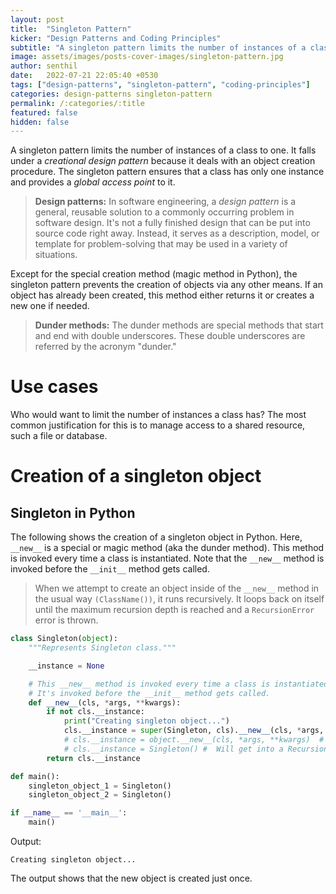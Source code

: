 ```yaml
---
layout: post
title:  "Singleton Pattern"
kicker: "Design Patterns and Coding Principles"
subtitle: "A singleton pattern limits the number of instances of a class to one."
image: assets/images/posts-cover-images/singleton-pattern.jpg
author: senthil
date:   2022-07-21 22:05:40 +0530
tags: ["design-patterns", "singleton-pattern", "coding-principles"]
categories: design-patterns singleton-pattern
permalink: /:categories/:title
featured: false
hidden: false
---
```


A singleton pattern limits the number of instances of a class to one. It falls under a *creational design pattern* because it deals with an object creation procedure. The singleton pattern ensures that a class has only one instance and provides a *global access point* to it.

> **Design patterns:** In software engineering, a *design pattern* is a general, reusable solution to a commonly occurring problem in software design. It's not a fully finished design that can be put into source code right away. Instead, it serves as a description, model, or template for problem-solving that may be used in a variety of situations.

Except for the special creation method (magic method in Python), the singleton pattern prevents the creation of objects via any other means. If an object has already been created, this method either returns it or creates a new one if needed.

> **Dunder methods:** The dunder methods are special methods that start and end with double underscores. These double underscores are referred by the acronym "dunder."

# Use cases
Who would want to limit the number of instances a class has? The most common justification for this is to manage access to a shared resource, such a file or database.

# Creation of a singleton object
## Singleton in Python
The following shows the creation of a singleton object in Python. Here, `__new__` is a special or magic method (aka the dunder method). This method is invoked every time a class is instantiated. Note that the `__new__` method is invoked before the `__init__` method gets called.

> When we attempt to create an object inside of the `__new__` method in the usual way `(ClassName())`, it runs recursively. It loops back on itself until the maximum recursion depth is reached and a `RecursionError` error is thrown.

```python
class Singleton(object):
    """Represents Singleton class."""

    __instance = None

    # This __new__ method is invoked every time a class is instantiated.
    # It's invoked before the __init__ method gets called.
    def __new__(cls, *args, **kwargs):
        if not cls.__instance:
            print("Creating singleton object...")
            cls.__instance = super(Singleton, cls).__new__(cls, *args, **kwargs)
            # cls.__instance = object.__new__(cls, *args, **kwargs)  # Other way of creating an object
            # cls.__instance = Singleton() #  Will get into a RecursionError error
        return cls.__instance

def main():
    singleton_object_1 = Singleton()
    singleton_object_2 = Singleton()

if __name__ == '__main__':
    main()
```

Output:
```text
Creating singleton object...
```

The output shows that the new object is created just once.